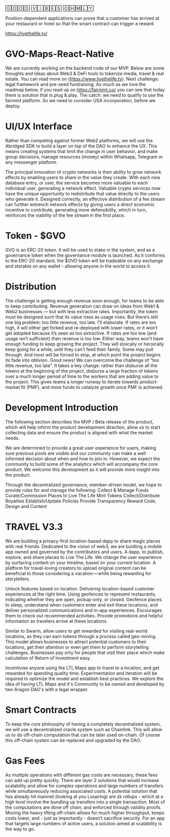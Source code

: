 🄶🄾🄾🄳 🅅🄸🄱🄴🅂 🄾🄷🄼🄻🅈

Position-dependent applications can prove that a customer has arrived at your restaurant or hotel so that the smart contract can trigger a reward.

https://livethelife.tv/

# GVO-Maps-React-Native

We are currently working on the backend code of our MVP. Below are some thoughts and ideas about Web3 & DeFi tools to tokenize media, travel & real estate. You can read more on (https://www.livethelife.tv). Next challenge: legal framework and pre-seed fundraising. As much as we love the roadmap below, if you read up on https://fairmint.co/ you can see that today there is solution that is plug & play. The catch: we need to qualify to use the fairmint platform. So we need to consider USA incorporation, before we deploy.    

# UI/UX Interface

Rather than competing against former Web2 platforms, we will use the Abridged SDK to build a layer on top of the DAO to enhance the UX. This means creating systems that limit the change in user behavior, and make group decisions, manage resources (money) within Whatsapp, Telegram or any messenger platform.

The principal innovation of crypto networks is their ability to grow network effects by enabling users to share in the value they create. With each new database entry, or user, the service becomes more valuable to each individual user, generating a network effect. Valuable crypto services now have the unique opportunity to redistribute that value directly to the users who generate it. Designed correctly, an effective distribution of a fee stream can further entrench network effects by giving users a direct economic incentive to contribute, generating more defensibility, which in turn, reinforces the viability of the fee stream in the first place. 

# Token - $GVO

GVO is an ERC-20 token. It will be used to stake in the system, and as a governance token when the governance module is launched. As it conforms to the ERC-20 standard, the $GVO token will be tradeable on any exchange and storable on any wallet - allowing anyone in the world to access it.

# Distribution

The challenge is getting enough revenue soon enough, for teams to be able to keep contributing. Revenue generation can draw on ideas from Web1 & Web2 businesses — but with less extractive rates. Importantly, the token must be designed such that its value rises as usage rises. But there’s still one big problem: too little revenue, too late. I’ll elaborate. If rates are too high, it will either get forked and re-deployed with lower rates, or it won’t get adopted because it’s seen as too extractive. If rates are too low (and usage isn’t sufficient) then revenue is too low. Either way, teams won’t have enough funding to keep growing the project. They will stoically or heroically keep going for a while, until they can’t feed their family. Some may pull through. And most will be forced to stop, at which point the project begins its fade into oblivion. Good news! We can overcome the challenge of “too little revenue, too late”. It takes a key change: rather than disburse all the tokens at the beginning of the project, disburse a large fraction of tokens over a much longer period of time to the workers that are adding value to the project. This gives teams a longer runway to iterate towards product-market fit (PMF), and more funds to catalyze growth once PMF is achieved.

# Development Introduction

The following section describes the MVP / Beta release of the product, which will help inform the product development direction, allow us to start collecting data and ensure the product is aligned with what the market needs.

We are determined to provide a great user experience for users, making sure previous pools are visible and our community can make a well informed decision about when and how to join in. However, we expect the community to build some of the analytics which will accompany the core product. We welcome this development as it will provide more insight into the product.

Through the decentralized governance, member-driven model, we hope to provide rules for and manage the following:
Collect & Manage Funds
Curate/Commission Places to Live The Life
Mint Tokens
Collect/Distribute Royalties
Establish/Update Policies
Provide Transparency
Reward Code, Design and Content

# TRAVEL V3.3

We are building a privacy-first location-based dapp to share magic places with real friends. Dedicated to the vision of web3, we are buidling a mobile app owned and governed by the contributors and users. A dapp, to publish, explore, and share places to Live The Life. We change the user experience by surfacing content on your timeline, based on your current location. A platform for travel-loving creators to upload original content can be beneficial to those considering a vacation — while being rewarding for storytellers.

Unlock features based on location. Delivering location-based customer experiences at the right time. Using geofences to represent restaurants, indicating whether they are open, pickup-only, or closed. Geofence places to sleep, understand when customers enter and exit these locations, and deliver personalized communications and in-app experiences. Encourages them to check out recommended activities. Provide promotions and helpful information as travelers arrive at these locations.

Similar to Swarm, allow users to get rewarded for visiting real-world locations, as they can earn tokens through a process called geo-mining. This model allows businesses to attract potential customers to their locations, get their attention or even get them to perform storytelling challenges. Businesses pay only for people that visit their place which make calculation of Return of Investment easy. 

Incentivise anyone using the LTL Maps app to travel to a location, and get rewarded for spending quality time. Experimentation and iteration will be required to optimize the model and establish best practices. We explore the idea of having LTL Maps and it's Community to be owned and developed by two Aragon DAO's with a legal wrapper.

# Smart Contracts

To keep the core philosophy of having a completely decentralized system, we will use a decentralized oracle system such as Chainlink. This will allow us to do off-chain computation that can be later used on-chain. Of course this off-chain system can be replaced and upgraded by the DAO.

# Gas Fees

As multiple operations with different gas costs are necessary, these fees can add up pretty quickly. There are layer 2 solutions that would increase scalability and allow for complex operations and large numbers of transfers while simultaneously reducing associated costs. A potential solution that has already hit mainnet (looking at you Loopring) are zk rollups - which at a high level involve the bundling up transfers into a single transaction. Most of the computations are done off chain, and enforced through validity proofs. Moving the heavy lifting off-chain allows for much higher throughput, keeps costs lower, and - just as importantly - doesn’t sacrifice security. For an app that targets large numbers of active users, a solution aimed at scalability is the way to go.
